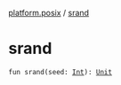 [platform.posix](index.md) / [srand](./srand.md)

# srand

`fun srand(seed: `[`Int`](https://kotlinlang.org/api/latest/jvm/stdlib/kotlin/-int/index.html)`): `[`Unit`](https://kotlinlang.org/api/latest/jvm/stdlib/kotlin/-unit/index.html)